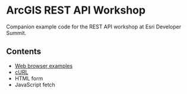 # ArcGIS REST API Workshop

Companion example code for the REST API workshop at Esri Developer Summit.

## Contents

- [Web browser examples](./browser-samples/README.md)
- [cURL]()
- HTML form
- JavaScript fetch

